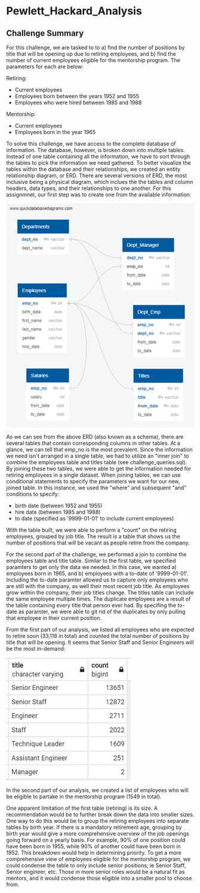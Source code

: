 # Pewlett_Hackard_Analysis

## Challenge Summary

For this challenge, we are tasked to to a) find the number of positions by title that will be opening up due to retiring employees, and b) find the number of current employees eligible for the mentorship program. The parameters for each are below:

Retiring:
- Current employees
- Employees born between the years 1952 and 1955
- Employees who were hired between 1985 and 1988

Mentorship:
- Current employees
- Employees born in the year 1965

To solve this challenge, we have access to the complete database of information. The database, however, is broken down into multiple tables. Instead of one table containing all the information, we have to sort through the tables to pick the information we need gathered. To better visualize the tables within the database and their relationships, we created an entity relationship diagram, or ERD. There are several versions of ERD, the most inclusive being a physical diagram, which inclues the the tables and column headers, data types, and their relationships to one another. For this assignmnet, our first step was to create one from the available information:

![schema.png](https://github.com/evanmgoodwin/Pewlett_Hackard_Analysis/blob/master/schema.png)

As we can see from the above ERD (also known as a schema), there are several tables that contain corresponding columns in other tables. At a glance, we can tell that emp_no is the most prevalent. Since the information we need isn't arranged in a single table, we had to utilize an "inner join" to combine the employees table and titles table (see challenge_queries.sql). By joining these two tables, we were able to get the information needed for retiring employees in a single dataset. When joining tables, we can use conditional statements to specify the parameters we want for our new, joined table. In this instance, we used the "where" and subsequent "and" conditions to specify:
- birth date (between 1952 and 1955)
- hire date (between 1985 and 1988)
- to date (specified as '9999-01-01' to include current employees)

With the table built, we were able to perform a "count" on the retiring employees, grouped by job title. The result is a table that shows us the number of positions that will be vacant as people retire from the company.

For the second part of the challenge, we performed a join to combine the employees table and title table. Similar to the first table, we specified paramters to get only the data we needed. In this case, we wanted a) employees born in 1965, and b) employees with a to-date of '9999-01-01'. Including the to-date paramter allowed us to capture only employees who are still with the company, as well their most recent job title. As employees grow within the company, their job titles change. The titles table can include the same employee multiple times. The duplicate employees are a result of the table containing every title that person ever had. By specifing the to-date as paramter, we were able to git rid of the duplicates by only pulling that employee in their current position.

From the first part of our analysis, we listed all employees who are expected to retire soon (33,118 in total) and counted the total number of positions by title that will be opening. It seems that Senior Staff and Senior Engineers will be the most in-demand:

![retiring_titles.png](https://github.com/evanmgoodwin/Pewlett_Hackard_Analysis/blob/master/titles_retiring.png)

In the second part of our analysis, we created a list of employees who will be eligible to partake in the mentorship program (1549 in total).

One apparent limitation of the first table (retiring) is its size. A recommendation would be to further break down the data into smaller sizes. One way to do this would be to group the retiring employees into separate tables by birth year. If there is a mandatory retirement age, grouping by birth year would give a more comprehensive overview of the job openings going forward on a yearly basis. For example, 90% of one position could have been born in 1955, while 90% of another could have been born in 1952. This breakdown would help in determining priority. To get a more comprehensive view of employees eligible for the mentorship program, we could condense the table to only include senior positions; ie Senior Staff, Senior engineer, etc. Those in more senior roles would be a natural fit as mentors, and it would condense those eligible into a smaller pool to choose from.
